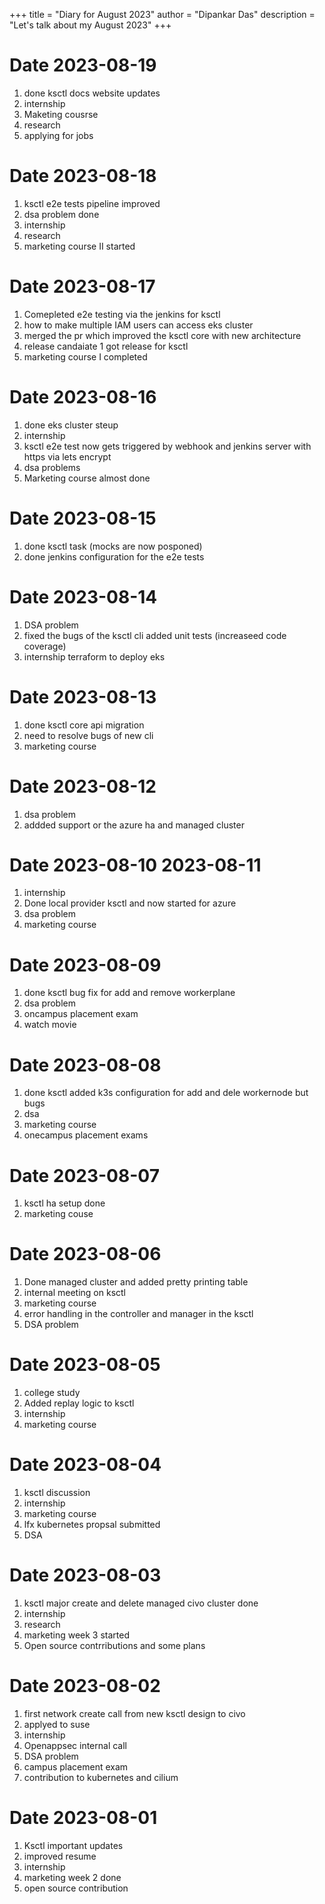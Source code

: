 +++
title = "Diary for August 2023"
author = "Dipankar Das"
description = "Let's talk about my August 2023"
+++

# Date 2023-08-19
1. done ksctl docs website updates
2. internship
3. Maketing cousrse
4. research
5. applying for jobs

# Date 2023-08-18
1. ksctl e2e tests pipeline improved
2. dsa problem done
3. internship
4. research
5. marketing course II started

# Date 2023-08-17
1. Comepleted e2e testing via the jenkins for ksctl
2. how to make multiple IAM users can access eks cluster
3. merged the pr which improved the ksctl core with new architecture
4. release candaiate 1 got release for ksctl
5. marketing course I completed

# Date 2023-08-16
1. done eks cluster steup
2. internship
3. ksctl e2e test now gets triggered by webhook and jenkins server with https via lets encrypt
4. dsa problems
5. Marketing course almost done

# Date 2023-08-15
1. done ksctl task (mocks are now posponed)
2. done jenkins configuration for the e2e tests

# Date 2023-08-14
1. DSA problem
2. fixed the bugs of the ksctl cli added unit tests (increaseed code coverage)
3. internship terraform to deploy eks

# Date 2023-08-13
1. done ksctl core api migration
2. need to resolve bugs of new cli
3. marketing course

# Date 2023-08-12
1. dsa problem
2. addded support or the azure ha and managed cluster

# Date 2023-08-10 2023-08-11
1. internship
2. Done local provider ksctl and now started for azure
3. dsa problem
4. marketing course

# Date 2023-08-09
1. done ksctl bug fix for add and remove workerplane
2. dsa problem
3. oncampus placement exam
4. watch movie

# Date 2023-08-08
1. done ksctl added k3s configuration for add and dele workernode but bugs
2. dsa
3. marketing course
4. onecampus placement exams

# Date 2023-08-07
1. ksctl ha setup done
2. marketing couse

# Date 2023-08-06
1. Done managed cluster and added pretty printing table
2. internal meeting on ksctl
3. marketing course
4. error handling in the controller and manager in the ksctl
5. DSA problem

# Date 2023-08-05
1. college study
2. Added replay logic to ksctl
3. internship
4. marketing course

# Date 2023-08-04
1. ksctl discussion
2. internship
3. marketing course
4. lfx kubernetes propsal submitted
5. DSA

# Date 2023-08-03
1. ksctl major create and delete managed civo cluster done
2. internship
3. research
4. marketing week 3 started
5. Open source contrributions and some plans

# Date 2023-08-02
1. first network create call from new ksctl design to civo
2. applyed to suse
3. internship
4. Openappsec internal call
5. DSA problem
6. campus placement exam
7. contribution to kubernetes and cilium

# Date 2023-08-01
1. Ksctl important updates
2. improved resume
3. internship
4. marketing week 2 done
5. open source contribution
